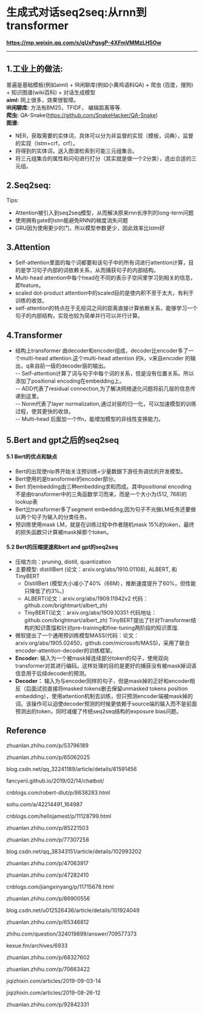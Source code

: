# 生成式对话seq2seq:从rnn到transformer
**https://mp.weixin.qq.com/s/qUxPgsgP-4XFmVMMzLH5Ow**

---

## 1.工业上的做法: 
普遍是基础模板(例如aiml) + IR闲聊库(例如小黄鸡语料QA) + 爬虫 (百度，搜狗) + 知识图谱(wiki百科) + 对话生成模型  
**aiml:**  网上很多，效果很智障。  
**IR闲聊库:** 方法有BM25，TFIDF， 编辑距离等等.  
**爬虫:** QA-Snake(https://github.com/SnakeHacker/QA-Snake)  
**图谱:**
- NER，获取需要的实体词，具体可以分为非监督的实现（模板，词典），监督的实现（lstm+crf，crf）。
- 将得到的实体词，送入图谱检索到可能三元组集合。
- 将三元组集合的属性和问句进行打分（其实就是做一个2分类），选出合适的三元组。

## 2.Seq2seq:
Tips:
- Attention被引入到seq2seq模型，从而解决原来rnn长序列的long-term问题  
- 使用拥有gate的lstm能避免RNN的梯度消失问题  
- GRU因为使用更少的门，所以模型参数更少，因此效率比lstm好  
## 3.Attention
- Self-attention里面的每个词都要和该句子中的所有词进行attention计算，目的是学习句子内部的词依赖关系，从而捕获句子的内部结构。  
- Multi-head attention中每个head在不同的表示子空间里学习到相关的信息，即feature。  
- scaled dot-product attention中的scaled目的是使内积不至于太大，有利于训练的收敛。  
- self-attention的特点在于无视词之间的距离直接计算依赖关系，能够学习一个句子的内部结构，实现也较为简单并行可以并行计算。  
## 4.Transformer
- 结构上transformer 由decoder和encoder组成，decoder比encoder多了一个multi-head attention.这个multi-head attention 的k，v来自encoder 的输出，q来自前一级的decoder层的输出。  
-- Self-attention计算了词与句子中每个词的关系，但是没有位置关系。所以添加了positional encoding在embedding上。  
-- ADD代表了residual connection,为了解决网络退化问题将前几层的信息传递到这里。  
-- Norm代表了layer normalization,通过对层的归一化，可以加速模型的训练过程，使其更快的收敛。  
-- Multi-head 后面加一个ffn，能增加模型的非线性变换能力。  
## 5.Bert and gpt之后的seq2seq
#### 5.1 Bert的优点和缺点
- Bert的出现使nlp界开始关注预训练+少量数据下游任务调优的开发模型。  
- Bert使用的是transformer的encoder部分。  
- Bert 的embedding由三种embedding求和而成。其中positional encoding 不是由transformer中的三角函数学习而来，而是一个大小为(512, 768)的lookup表  
- Bert比transformer多了segment embedding,因为句子不光做LM任务还要做以两个句子为输入的分类任务。  
- 预训练使用mask LM，就是在训练过程中作者随机mask 15%的token，最终的损失函数只计算被mask掉那个token。  
#### 5.2 Bert的压缩提速和bert and gpt的seq2seq
- 压缩方向：pruning, distill, quantization  
- 主要模型: distillBert (论文：arxiv.org/abs/1910.01108), ALBERT, 和TinyBERT  
    - DistillBert (模型大小减小了40%（66M），推断速度提升了60%，但性能只降低了约3%。)
    - ALBERT(论文：arxiv.org/abs/1909.11942v2 代码：github.com/brightmart/albert_zh)
    - TinyBERT(论文：arxiv.org/abs/1909.10351  代码地址：github.com/brightmart/albert_zh) 
    TinyBERT提出了针对Transformer结构的知识蒸馏和针对pre-training和fine-tuning两阶段的知识蒸馏.
- 微软提出了一个通用预训练模型MASS(代码：论文：arxiv.org/abs/1905.02450，github.com/microsoft/MASS)，采用了联合encoder-attention-decoder的训练框架。
- **Encoder:** 输入为一个被mask掉连续部分token的句子，使用双向transformer对其进行编码。这样处理的目的是更好的捕获没有被mask掉词语信息用于后续decoder的预测。
- **Decoder：** 输入为与encoder同样的句子，但是mask掉的正好和encoder相反（后面试验直接将masked tokens删去保留unmasked tokens position embedding），使用attention机制去训练，但只预测encoder端被mask掉的词。该操作可以迫使decoder预测的时候更依赖于source端的输入而不是前面预测出的token，同时减缓了传统seq2seq结构的exposure bias问题。
## Reference
zhuanlan.zhihu.com/p/53796189

zhuanlan.zhihu.com/p/65062025

blog.csdn.net/qq_32241189/article/details/81591456

fancyerii.github.io/2019/02/14/chatbot/

cnblogs.com/robert-dlut/p/8638283.html

sohu.com/a/42214491_164987

cnblogs.com/hellojamest/p/11128799.html

zhuanlan.zhihu.com/p/85221503

zhuanlan.zhihu.com/p/77307258

blog.csdn.net/qq_38343151/article/details/102993202

zhuanlan.zhihu.com/p/47063917

zhuanlan.zhihu.com/p/47282410

cnblogs.com/jiangxinyang/p/11715678.html

zhuanlan.zhihu.com/p/86900556

blog.csdn.net/u012526436/article/details/101924049

zhuanlan.zhihu.com/p/65346812

zhihu.com/question/324019899/answer/709577373

kexue.fm/archives/6933

zhuanlan.zhihu.com/p/68327602

zhuanlan.zhihu.com/p/70663422

jiqizhixin.com/articles/2019-09-03-14

jiqizhixin.com/articles/2019-08-26-12

zhuanlan.zhihu.com/p/92842331
